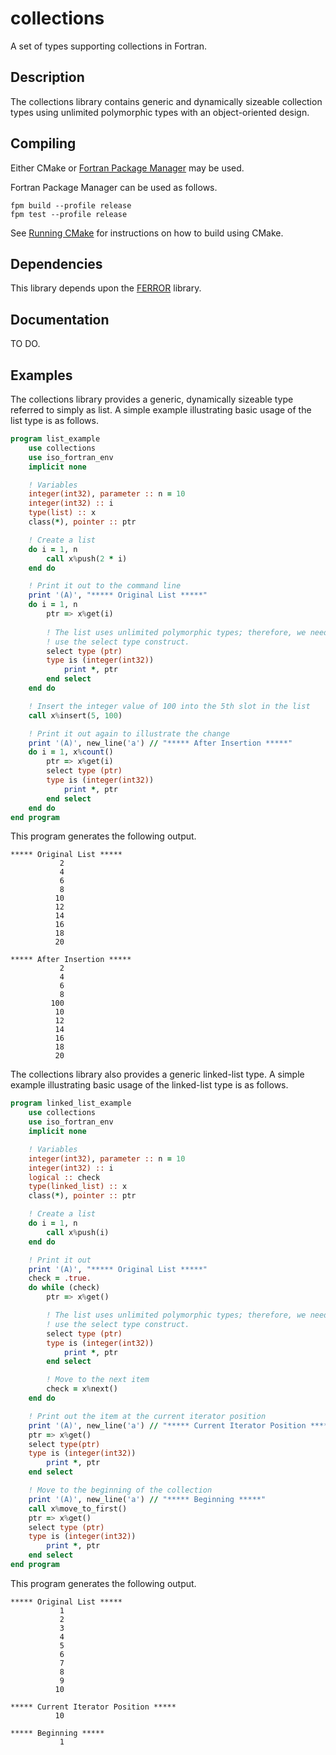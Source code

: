 # collections
A set of types supporting collections in Fortran.

## Description
The collections library contains generic and dynamically sizeable collection types using unlimited polymorphic types with an object-oriented design.

## Compiling
Either CMake or [Fortran Package Manager](https://github.com/fortran-lang/fpm) may be used.

Fortran Package Manager can be used as follows.
```
fpm build --profile release
fpm test --profile release
```

See [Running CMake](https://cmake.org/runningcmake/) for instructions on how to build using CMake.

## Dependencies
This library depends upon the [FERROR](https://github.com/jchristopherson/ferror) library.

## Documentation
TO DO.

## Examples
The collections library provides a generic, dynamically sizeable type referred to simply as list.  A simple example illustrating basic usage of the list type is as follows.
```fortran
program list_example
    use collections
    use iso_fortran_env
    implicit none

    ! Variables
    integer(int32), parameter :: n = 10
    integer(int32) :: i
    type(list) :: x
    class(*), pointer :: ptr

    ! Create a list
    do i = 1, n
        call x%push(2 * i)
    end do

    ! Print it out to the command line
    print '(A)', "***** Original List *****"
    do i = 1, n
        ptr => x%get(i)
        
        ! The list uses unlimited polymorphic types; therefore, we need to
        ! use the select type construct.
        select type (ptr)
        type is (integer(int32))
            print *, ptr
        end select
    end do

    ! Insert the integer value of 100 into the 5th slot in the list
    call x%insert(5, 100)

    ! Print it out again to illustrate the change
    print '(A)', new_line('a') // "***** After Insertion *****"
    do i = 1, x%count()
        ptr => x%get(i)
        select type (ptr)
        type is (integer(int32))
            print *, ptr
        end select
    end do
end program
```
This program generates the following output.
```
***** Original List *****
           2
           4
           6
           8
          10
          12
          14
          16
          18
          20

***** After Insertion *****
           2
           4
           6
           8
         100
          10
          12
          14
          16
          18
          20
```
The collections library also provides a generic linked-list type.  A simple example illustrating basic usage of the linked-list type is as follows.
```fortran
program linked_list_example
    use collections
    use iso_fortran_env
    implicit none

    ! Variables
    integer(int32), parameter :: n = 10
    integer(int32) :: i
    logical :: check
    type(linked_list) :: x
    class(*), pointer :: ptr

    ! Create a list
    do i = 1, n
        call x%push(i)
    end do

    ! Print it out
    print '(A)', "***** Original List *****"
    check = .true.
    do while (check)
        ptr => x%get()

        ! The list uses unlimited polymorphic types; therefore, we need to
        ! use the select type construct.
        select type (ptr)
        type is (integer(int32))
            print *, ptr
        end select

        ! Move to the next item
        check = x%next()
    end do

    ! Print out the item at the current iterator position
    print '(A)', new_line('a') // "***** Current Iterator Position *****"
    ptr => x%get()
    select type(ptr)
    type is (integer(int32))
        print *, ptr
    end select

    ! Move to the beginning of the collection
    print '(A)', new_line('a') // "***** Beginning *****"
    call x%move_to_first()
    ptr => x%get()
    select type (ptr)
    type is (integer(int32))
        print *, ptr
    end select
end program
```
This program generates the following output.
```
***** Original List *****
           1
           2
           3
           4
           5
           6
           7
           8
           9
          10

***** Current Iterator Position *****
          10

***** Beginning *****
           1
```